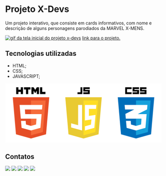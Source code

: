 # Projeto X-Devs
Um projeto interativo, que consiste em cards informativos, com nome e descrição de alguns personagens parodiados da MARVEL X-MENS.

[<img src="./src/imagens/imagens readme/Animação tela.gif" alt="gif da tela inicial do projeto x-devs">](https://slv-levi.github.io/x-devs-final/)
<a href="https://slv-levi.github.io/x-devs-final/" target="blank">link para o projeto.</a>

## Tecnologias utilizadas
- HTML;
- CSS;
- JAVASCRIPT;
<img src="./src/imagens/imagens readme/pngegg.png" alt="png das linguagens html, css e javascript">

## Contatos
<div> 
  <a href="https://www.youtube.com/@levisilva6906" target="_blank"><img src="https://img.shields.io/badge/YouTube-FF0000?style=for-the-badge&logo=youtube&logoColor=white" target="_blank"></a>
  <a href="https://instagram.com/slv_levi" target="_blank"><img src="https://img.shields.io/badge/-Instagram-%23E4405F?style=for-the-badge&logo=instagram&logoColor=white" target="_blank"></a>
<a href="https://discord.gg/g5DdtEvN" target="_blank"><img src="https://img.shields.io/badge/Discord-7289DA?style=for-the-badge&logo=discord&logoColor=white" target="_blank"></a> 
  <a href = "mailto:levizinhowskateboard@gmail.com"><img src="https://img.shields.io/badge/-Gmail-%23333?style=for-the-badge&logo=gmail&logoColor=white" target="_blank"></a>
  <a href="https://www.linkedin.com/in/levi-silva-0b3b33206" target="_blank"><img src="https://img.shields.io/badge/-LinkedIn-%230077B5?style=for-the-badge&logo=linkedin&logoColor=white" target="_blank"></a>
</div>